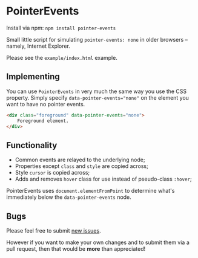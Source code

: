 PointerEvents
==============

Install via npm: `npm install pointer-events`

Small little script for simulating `pointer-events: none` in older browsers &ndash; namely, Internet Explorer.

Please see the `example/index.html` example.

Implementing
--------------

You can use `PointerEvents` in very much the same way you use the CSS property. Simply specify `data-pointer-events="none"` on the element you want to have no pointer events.

```html
<div class="foreground" data-pointer-events="none">
    Foreground element.
</div>
```

Functionality
--------------

 * Common events are relayed to the underlying node;
 * Properties except `class` and `style` are copied across;
 * Style `cursor` is copied across;
 * Adds and removes `hover` class for use instead of pseudo-class `:hover`;

PointerEvents uses `document.elementFromPoint` to determine what's immediately below the `data-pointer-events` node.

Bugs
--------------

Please feel free to submit <a href="https://github.com/Wildhoney/PointerEvents/issues">new issues</a>.

However if you want to make your own changes and to submit them via a pull request, then that would be **more** than appreciated!
